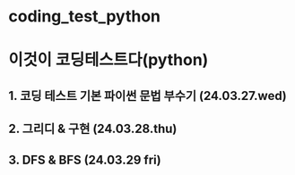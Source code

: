 # coding_test_python

# 이것이 코딩테스트다(python)

## 1. 코딩 테스트 기본 파이썬 문법 부수기 (24.03.27.wed)

## 2. 그리디 & 구현 (24.03.28.thu)

## 3. DFS & BFS (24.03.29 fri)
